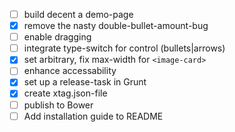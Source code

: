 - [ ] build decent a demo-page
- [x] remove the nasty double-bullet-amount-bug
- [ ] enable dragging
- [ ] integrate type-switch for control (bullets|arrows)
- [x] set arbitrary, fix max-width for `<image-card>`
- [ ] enhance accessability
- [x] set up a release-task in Grunt
- [x] create xtag.json-file
- [ ] publish to Bower
- [ ] Add installation guide to README